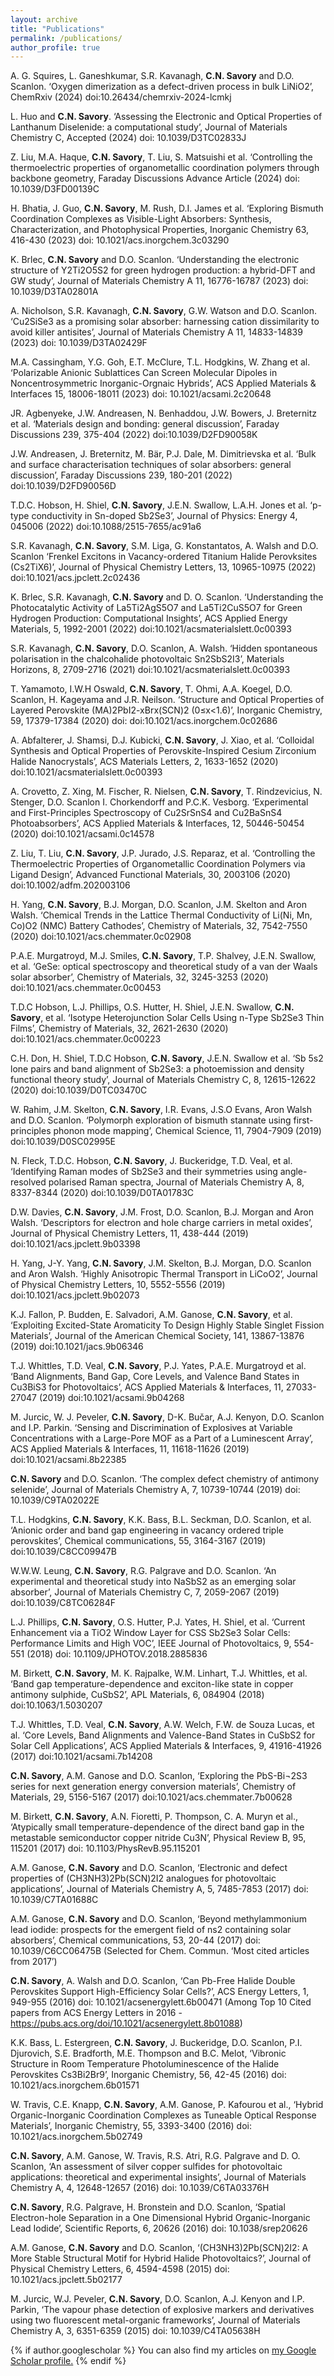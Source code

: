 ```yaml
---
layout: archive
title: "Publications"
permalink: /publications/
author_profile: true
---
```


A. G. Squires, L. Ganeshkumar, S.R. Kavanagh, **C.N. Savory** and D.O. Scanlon. ‘Oxygen dimerization as a defect-driven process in bulk LiNiO2’, ChemRxiv  (2024) doi:10.26434/chemrxiv-2024-lcmkj 

L. Huo and **C.N. Savory**. ‘Assessing the Electronic and Optical Properties of Lanthanum Diselenide: a computational study’, Journal of Materials Chemistry C, Accepted (2024) doi: 10.1039/D3TC02833J 

Z. Liu, M.A. Haque, **C.N. Savory**, T. Liu, S. Matsuishi et al. ‘Controlling the thermoelectric properties of organometallic coordination polymers through backbone geometry, Faraday Discussions Advance Article (2024) doi: 10.1039/D3FD00139C

H. Bhatia, J. Guo, **C.N. Savory**, M. Rush, D.I. James et al. ‘Exploring Bismuth Coordination Complexes as Visible-Light Absorbers: Synthesis, Characterization, and Photophysical Properties, Inorganic Chemistry 63, 416-430 (2023) doi: 10.1021/acs.inorgchem.3c03290

K. Brlec, **C.N. Savory** and D.O. Scanlon. ‘Understanding the electronic structure of Y2Ti2O5S2 for green hydrogen production: a hybrid-DFT and GW study’, Journal of Materials Chemistry A 11, 16776-16787 (2023) doi: 10.1039/D3TA02801A

A. Nicholson, S.R. Kavanagh, **C.N. Savory**, G.W. Watson and D.O. Scanlon. ‘Cu2SiSe3 as a promising solar absorber: harnessing cation dissimilarity to avoid killer antisites’, Journal of Materials Chemistry A 11, 14833-14839 (2023) doi: 10.1039/D3TA02429F

M.A. Cassingham, Y.G. Goh, E.T. McClure, T.L. Hodgkins, W. Zhang et al. ‘Polarizable Anionic Sublattices Can Screen Molecular Dipoles in Noncentrosymmetric Inorganic-Orgnaic Hybrids’, ACS Applied Materials & Interfaces 15, 18006-18011 (2023)  doi: 10.1021/acsami.2c20648 

JR. Agbenyeke, J.W. Andreasen, N. Benhaddou, J.W. Bowers, J. Breternitz et al. ‘Materials design and bonding: general discussion’, Faraday Discussions 239, 375-404 (2022)  doi:10.1039/D2FD90058K

J.W. Andreasen, J. Breternitz, M. Bär, P.J. Dale, M. Dimitrievska et al. ‘Bulk and surface characterisation techniques of solar absorbers: general discussion’, Faraday Discussions 239, 180-201 (2022)  doi:10.1039/D2FD90056D 

T.D.C. Hobson, H. Shiel, **C.N. Savory**, J.E.N. Swallow, L.A.H. Jones et al. ‘p-type conductivity in Sn-doped Sb2Se3’, Journal of Physics: Energy 4, 045006 (2022) doi:10.1088/2515-7655/ac91a6

S.R. Kavanagh, **C.N. Savory**, S.M. Liga, G. Konstantatos, A. Walsh and D.O. Scanlon ‘Frenkel Excitons in Vacancy-ordered Titanium Halide Perovksites (Cs2TiX6)’, Journal of Physical Chemistry Letters, 13, 10965-10975 (2022) doi:10.1021/acs.jpclett.2c02436 

K. Brlec, S.R. Kavanagh, **C.N. Savory** and D. O. Scanlon. ‘Understanding the Photocatalytic Activity of La5Ti2AgS5O7 and La5Ti2CuS5O7 for Green Hydrogen Production: Computational Insights’, ACS Applied Energy Materials, 5, 1992-2001 (2022) doi:10.1021/acsmaterialslett.0c00393 

S.R. Kavanagh, **C.N. Savory**, D.O. Scanlon, A. Walsh. ‘Hidden spontaneous polarisation in the chalcohalide photovoltaic Sn2SbS2I3’, Materials Horizons, 8, 2709-2716 (2021) doi:10.1021/acsmaterialslett.0c00393 

T. Yamamoto, I.W.H Oswald, **C.N. Savory**, T. Ohmi, A.A. Koegel, D.O. Scanlon, H. Kageyama and J.R. Neilson. ‘Structure and Optical Properties of Layered Perovskite (MA)2PbI2-xBrx(SCN)2 (0≤x<1.6)’, Inorganic Chemistry, 59, 17379-17384 (2020) doi: doi:10.1021/acs.inorgchem.0c02686 

A. Abfalterer, J. Shamsi, D.J. Kubicki, **C.N. Savory**, J. Xiao, et al. ‘Colloidal Synthesis and Optical Properties of Perovskite-Inspired Cesium Zirconium Halide Nanocrystals’, ACS Materials Letters, 2, 1633-1652 (2020) doi:10.1021/acsmaterialslett.0c00393 

A. Crovetto, Z. Xing, M. Fischer, R. Nielsen, **C.N. Savory**, T. Rindzevicius, N. Stenger, D.O. Scanlon I. Chorkendorff and P.C.K. Vesborg. ‘Experimental and First-Principles Spectroscopy of Cu2SrSnS4 and Cu2BaSnS4 Photoabsorbers’, ACS Applied Materials & Interfaces, 12, 50446-50454 (2020) doi:10.1021/acsami.0c14578 

Z. Liu, T. Liu, **C.N. Savory**, J.P. Jurado, J.S. Reparaz, et al. ‘Controlling the Thermoelectric Properties of Organometallic Coordination Polymers via Ligand Design’, Advanced Functional Materials, 30, 2003106 (2020) doi:10.1002/adfm.202003106 

H. Yang, **C.N. Savory**, B.J. Morgan, D.O. Scanlon, J.M. Skelton and Aron Walsh. ‘Chemical Trends in the Lattice Thermal Conductivity of Li(Ni, Mn, Co)O2 (NMC) Battery Cathodes’, Chemistry of Materials, 32, 7542-7550 (2020) doi:10.1021/acs.chemmater.0c02908 

P.A.E. Murgatroyd, M.J. Smiles, **C.N. Savory**, T.P. Shalvey, J.E.N. Swallow, et al. ‘GeSe: optical spectroscopy and theoretical study of a van der Waals solar absorber’, Chemistry of Materials, 32, 3245-3253 (2020) doi:10.1021/acs.chemmater.0c00453 

T.D.C Hobson, L.J. Phillips, O.S. Hutter, H. Shiel, J.E.N. Swallow, **C.N. Savory**, et al. ‘Isotype Heterojunction Solar Cells Using n-Type Sb2Se3 Thin Films’, Chemistry of Materials, 32, 2621-2630 (2020) doi:10.1021/acs.chemmater.0c00223 

C.H. Don, H. Shiel, T.D.C Hobson, **C.N. Savory**, J.E.N. Swallow et al. ‘Sb 5s2 lone pairs and band alignment of Sb2Se3: a photoemission and density functional theory study’, Journal of Materials Chemistry C, 8, 12615-12622 (2020) doi:10.1039/D0TC03470C 

W. Rahim, J.M. Skelton, **C.N. Savory**, I.R. Evans, J.S.O Evans, Aron Walsh and D.O. Scanlon. ‘Polymorph exploration of bismuth stannate using first-principles phonon mode mapping’, Chemical Science, 11, 7904-7909 (2019) doi:10.1039/D0SC02995E 

 N. Fleck, T.D.C. Hobson, **C.N. Savory**, J. Buckeridge, T.D. Veal, et al. ‘Identifying Raman modes of Sb2Se3 and their symmetries using angle-resolved polarised Raman spectra, Journal of Materials Chemistry A, 8, 8337-8344 (2020) doi:10.1039/D0TA01783C 

 D.W. Davies, **C.N. Savory**, J.M. Frost, D.O. Scanlon, B.J. Morgan and Aron Walsh. ‘Descriptors for electron and hole charge carriers in metal oxides’, Journal of Physical Chemistry Letters, 11, 438-444 (2019) doi:10.1021/acs.jpclett.9b03398


 H. Yang, J-Y. Yang, **C.N. Savory**, J.M. Skelton, B.J. Morgan, D.O. Scanlon and Aron Walsh. ‘Highly Anisotropic Thermal Transport in LiCoO2’, Journal of Physical Chemistry Letters, 10, 5552-5556 (2019) doi:10.1021/acs.jpclett.9b02073 

 K.J. Fallon, P. Budden, E. Salvadori, A.M. Ganose, **C.N. Savory**, et al. ‘Exploiting Excited-State Aromaticity To Design Highly Stable Singlet Fission Materials’, Journal of the American Chemical Society, 141, 13867-13876 (2019) doi:10.1021/jacs.9b06346 

 T.J. Whittles, T.D. Veal, **C.N. Savory**, P.J. Yates, P.A.E. Murgatroyd et al. ‘Band Alignments, Band Gap, Core Levels, and Valence Band States in Cu3BiS3 for Photovoltaics’, ACS Applied Materials & Interfaces, 11, 27033-27047 (2019) doi:10.1021/acsami.9b04268

 M. Jurcic, W. J. Peveler, **C.N. Savory**, D-K. Bučar, A.J. Kenyon, D.O. Scanlon and I.P. Parkin. ‘Sensing and Discrimination of Explosives at Variable Concentrations with a Large-Pore MOF as a Part of a Luminescent Array’, ACS Applied Materials & Interfaces, 11, 11618-11626 (2019) doi:10.1021/acsami.8b22385 

 **C.N. Savory** and D.O. Scanlon. ‘The complex defect chemistry of antimony selenide’, Journal of Materials Chemistry A, 7, 10739-10744 (2019) doi: 10.1039/C9TA02022E 

 T.L. Hodgkins, **C.N. Savory**, K.K. Bass, B.L. Seckman, D.O. Scanlon, et al. ‘Anionic order and band gap engineering in vacancy ordered triple perovskites’, Chemical communications, 55, 3164-3167 (2019) doi:10.1039/C8CC09947B 

 W.W.W. Leung, **C.N. Savory**, R.G. Palgrave and D.O. Scanlon. ‘An experimental and theoretical study into NaSbS2 as an emerging solar absorber’, Journal of Materials Chemistry C, 7, 2059-2067 (2019) doi:10.1039/C8TC06284F 

 L.J. Phillips, **C.N. Savory**, O.S. Hutter, P.J. Yates, H. Shiel, et al. ‘Current Enhancement via a TiO2 Window Layer for CSS Sb2Se3 Solar Cells: Performance Limits and High VOC’, IEEE Journal of Photovoltaics, 9, 554-551 (2018) doi: 10.1109/JPHOTOV.2018.2885836 

 M. Birkett, **C.N. Savory**, M. K. Rajpalke, W.M. Linhart, T.J. Whittles, et al. ‘Band gap temperature-dependence and exciton-like state in copper antimony sulphide, CuSbS2’, APL Materials, 6, 084904 (2018) doi:10.1063/1.5030207 

 T.J. Whittles, T.D. Veal, **C.N. Savory**, A.W. Welch, F.W. de Souza Lucas, et al. ‘Core Levels, Band Alignments and Valence-Band States in CuSbS2 for Solar Cell Applications’, ACS Applied Materials & Interfaces, 9, 41916-41926 (2017) doi:10.1021/acsami.7b14208 

 **C.N. Savory**, A.M. Ganose and D.O. Scanlon, ‘Exploring the PbS-Bi¬2S3 series for next generation energy conversion materials’, Chemistry of Materials, 29, 5156-5167 (2017) doi:10.1021/acs.chemmater.7b00628 

 M. Birkett, **C.N. Savory**, A.N. Fioretti, P. Thompson, C. A. Muryn et al., ‘Atypically small temperature-dependence of the direct band gap in the metastable semiconductor copper nitride Cu3N’, Physical Review B, 95, 115201 (2017) doi: 10.1103/PhysRevB.95.115201 

 A.M. Ganose, **C.N. Savory** and D.O. Scanlon, ‘Electronic and defect properties of (CH3NH3)2Pb(SCN)2I2 analogues for photovoltaic applications’, Journal of Materials Chemistry A, 5, 7485-7853 (2017) doi: 10.1039/C7TA01688C 

 A.M. Ganose, **C.N. Savory** and D.O. Scanlon, ‘Beyond methylammonium lead iodide: prospects for the emergent field of ns2 containing solar absorbers’, Chemical communications, 53, 20-44 (2017) doi: 10.1039/C6CC06475B (Selected for Chem. Commun. ‘Most cited articles from 2017’)

 **C.N. Savory**, A. Walsh and D.O. Scanlon, ‘Can Pb-Free Halide Double Perovskites Support High-Efficiency Solar Cells?’, ACS Energy Letters, 1, 949-955 (2016) doi: 10.1021/acsenergylett.6b00471 (Among Top 10 Cited papers from ACS Energy Letters in 2016 - https://pubs.acs.org/doi/10.1021/acsenergylett.8b01088)

 K.K. Bass, L. Estergreen, **C.N. Savory**, J. Buckeridge, D.O. Scanlon, P.I. Djurovich, S.E. Bradforth, M.E. Thompson and B.C. Melot, ‘Vibronic Structure in Room Temperature Photoluminescence of the Halide Perovskites Cs3Bi2Br9’, Inorganic Chemistry, 56, 42-45 (2016) doi: 10.1021/acs.inorgchem.6b01571 

 W. Travis, C.E. Knapp, **C.N. Savory**, A.M. Ganose, P. Kafourou et al., ‘Hybrid Organic-Inorganic Coordination Complexes as Tuneable Optical Response Materials’, Inorganic Chemistry, 55, 3393-3400 (2016) doi: 10.1021/acs.inorgchem.5b02749 

 **C.N. Savory**, A.M. Ganose, W. Travis, R.S. Atri, R.G. Palgrave and D. O. Scanlon, ‘An assessment of silver copper sulfides for photovoltaic applications: theoretical and experimental insights’, Journal of Materials Chemistry A, 4, 12648-12657 (2016) doi: 10.1039/C6TA03376H 

 **C.N. Savory**, R.G. Palgrave, H. Bronstein and D.O. Scanlon, ‘Spatial Electron-hole Separation in a One Dimensional Hybrid Organic-Inorganic Lead Iodide’, Scientific Reports, 6, 20626 (2016) doi: 10.1038/srep20626 

 A.M. Ganose, **C.N. Savory** and D.O. Scanlon, ‘(CH3NH3)2Pb(SCN)2I2: A More Stable Structural Motif for Hybrid Halide Photovoltaics?’, Journal of Physical Chemistry Letters, 6, 4594-4598 (2015) doi: 10.1021/acs.jpclett.5b02177 

 M. Jurcic, W.J. Peveler, **C.N. Savory**, D.O. Scanlon, A.J. Kenyon and I.P. Parkin, ‘The vapour phase detection of explosive markers and derivatives using two fluorescent metal-organic frameworks’, Journal of Materials Chemistry A, 3, 6351-6359 (2015) doi: 10.1039/C4TA05638H 


{% if author.googlescholar %}
  You can also find my articles on <u><a href="{{author.googlescholar}}">my Google Scholar profile</a>.</u>
{% endif %}

